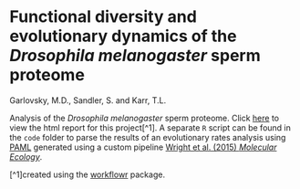 # Functional diversity and evolutionary dynamics of the *Drosophila melanogaster* sperm proteome

Garlovsky, M.D., Sandler, S. and Karr, T.L.

Analysis of the *Drosophila melanogaster* sperm proteome. Click [here](https://martingarlovsky.github.io/DmSP3/) to view the html report for this project[^1]. A separate `R` script can be found in the `code` folder to parse the results of an evolutionary rates analysis using [PAML](http://abacus.gene.ucl.ac.uk/software/paml.html) generated using a custom pipeline [Wright et al. (2015) *Molecular Ecology*](https://onlinelibrary.wiley.com/doi/abs/10.1111/mec.13113). 



[^1]created using the [workflowr](https://github.com/jdblischak/workflowr) package.
